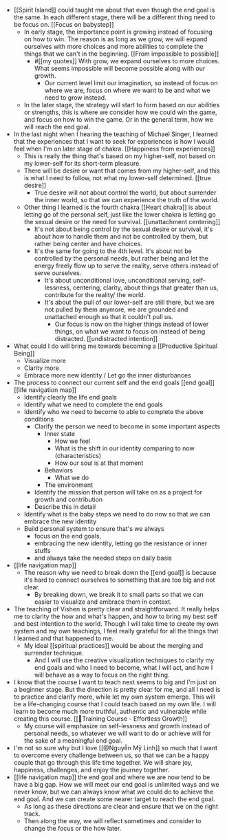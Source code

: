 - [[Spirit Island]] could taught me about that even though the end goal is the same. In each different stage, there will be a different thing need to be focus on. [[Focus on babystep]]
    - In early stage, the importance point is growing instead of focusing on how to win. The reason is as long as we grow, we will expand ourselves with more choices and more abilities to complete the things that we can't in the beginning. [[From impossible to possible]]
        - #[[my quotes]] With grow, we expand ourselves to more choices. What seems impossible will become possible along with our growth. 
            - Our current level limit our imagination, so instead of focus on where we are, focus on where we want to be and what we need to grow instead.
    - In the later stage, the strategy will start to form based on our abilities or strengths, this is where we consider how we could win the game, and focus on how to win the game. Or in the general term, how we will reach the end goal. 
- In the last night when I hearing the teaching of Michael Singer, I learned that the experiences that I want to seek for experiences is how I would feel when I'm on later stage of chakra. [[Happiness from experiences]]
    - This is really the thing that's based on my higher-self, not based on my lower-self for its short-term pleasure. 
    - There will be desire or want that comes from my higher-self, and this is what I need to follow, not what my lower-self determined. [[true desire]]
        - True desire will not about control the world, but about surrender the inner world, so that we can experience the truth of the world.
    - Other thing I learned is the fourth chakra [[Heart chakra]] is about letting go of the personal self, just like the lower chakra is letting go the sexual desire or the need for survival. [[unattachment centering]]
        - It's not about being control by the sexual desire or survival, it's about how to handle them and not be controlled by them, but rather being center and have choices.
        - It's the same for going to the 4th level. It's about not be controlled by the personal needs, but rather being and let the energy freely flow up to serve the reality, serve others instead of serve ourselves.
            - It's about unconditional love, unconditional serving, self-lessness, centering, clarity, about things that greater than us, contribute for the reality/ the world.
            - It's about the pull of our lower-self are still there, but we are not pulled by them anymore, we are grounded and unattached enough so that it couldn't pull us. 
                - Our focus is now on the higher things instead of lower things, on what we want to focus on instead of being distracted. [[undistracted intention]]
- What could I do will bring me towards becoming a [[Productive Spiritual Being]]
    - Visualize more
    - Clarity more
    - Embrace more new identity / Let go the inner disturbances
- The process to connect our current self and the end goals [[end goal]] [[life navigation map]]
    - Identify clearly the life end goals
    - Identify what we need to complete the end goals
    - Identify who we need to become to able to complete the above conditions
        - Clarify the person we need to become in some important aspects
            - Inner state
                - How we feel
                - What is the shift in our identity comparing to now (characteristics)
                - How our soul is at that moment
            - Behaviors
                - What we do
            - The environment
        - Identify the mission that person will take on as a project for growth and contribution
        - Describe this in detail
    - Identify what is the baby steps we need to do now so that we can embrace the new identity
    - Build personal system to ensure that's we always 
        - focus on the end goals, 
        - embracing the new identity, letting go the resistance or inner stuffs
        - and always take the needed steps on daily basis
- [[life navigation map]]
    - The reason why we need to break down the [[end goal]] is because it's hard to connect ourselves to something that are too big and not clear.
        - By breaking down, we break it to small parts so that we can easier to visualize and embrace them in context.
- The teaching of Vishen is pretty clear and straightforward. It really helps me to clarity the how and what's happen, and how to bring my best self and best intention to the world. Though I will take time to create my own system and my own teachings, I feel really grateful for all the things that I learned and that happened to me.
    - My ideal [[spiritual practices]] would be about the merging and surrender technique.
        - And I will use the creative visualization techniques to clarify my end goals and who I need to become, what I will act, and how I will behave as a way to focus on the right thing.
- I know that the course I want to teach next seems to big and I'm just on a beginner stage. But the direction is pretty clear for me, and all I need is to practice and clarify more, while let my own system emerge. This will be a life-changing course that I could teach based on my own life. I will learn to become much more truthful, authentic and vulnerable while creating this course. [[🌱Training Course - Effortless Growth]]
    - My course will emphasize on self-lessness and growth instead of personal needs, so whatever we will want to do or achieve will for the sake of a meaningful end goal. 
- I'm not so sure why but I love [[@Nguyễn Mỹ Linh]] so much that I want to overcome every challenge between us, so that we can be a happy couple that go through this life time together. We will share joy, happiness, challenges, and enjoy the journey together.
- [[life navigation map]] the end goal and where we are now tend to be have a big gap. How we will meet our end goal is unlimited ways and we never know, but we can always know what we could do to achieve the end goal. And we can create some nearer target to reach the end goal. 
    - As long as these directions are clear and ensure that we on the right track. 
    - Then along the way, we will reflect sometimes and consider to change the focus or the how later.
